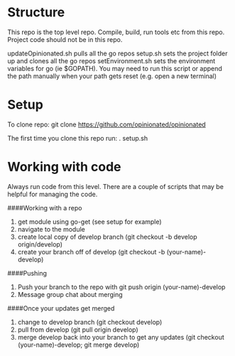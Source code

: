 Structure 
=========
This repo is the top level repo. Compile, build, run tools etc from this repo. Project code should not be in this repo. 


updateOpinionated.sh pulls all the go repos
setup.sh sets the project folder up and clones all the go repos
setEnvironment.sh sets the environment variables for go (ie $GOPATH). You may need to run this script or append the path manually when your path gets reset (e.g. open a new terminal)

Setup
=========

To clone repo: git clone https://github.com/opinionated/opinionated

The first time you clone this repo run: . setup.sh

Working with code
=========
Always run code from this level. There are a couple of scripts that may be helpful for managing the code.  

####Working with a repo
1) get module using go-get (see setup for example)  
2) navigate to the module
3) create local copy of develop branch (git checkout -b develop origin/develop)   
4) create your branch off of develop (git checkout -b (your-name)-develop)  

####Pushing

1) Push your branch to the repo with git push origin (your-name)-develop  
2) Message group chat about merging  

####Once your updates get merged

1) change to develop branch (git checkout develop)  
2) pull from develop (git pull origin develop)  
3) merge develop back into your branch to get any updates (git checkout (your-name)-develop; git merge develop)  
